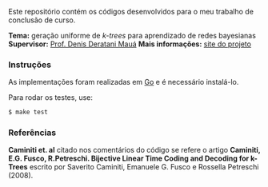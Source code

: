 Este repositório contém os códigos desenvolvidos para o meu trabalho de conclusão de curso.

**Tema:** geração uniforme de *k-trees* para aprendizado de redes bayesianas
**Supervisor:** [Prof. Denis Deratani Mauá](http://www.ime.usp.br/~ddm/)
**Mais informações:** [site do projeto](https://www.linux.ime.usp.br/~tmadeira/mac0499/)

### Instruções ###

As implementações foram realizadas em [Go](https://golang.org/) e é necessário instalá-lo.

Para rodar os testes, use:

```sh
$ make test
```

### Referências ###

**Caminiti et. al** citado nos comentários do código se refere o artigo **Caminiti, E.G. Fusco, R.Petreschi. Bijective Linear Time Coding and Decoding for k-Trees** escrito por Saverito Caminiti, Emanuele G. Fusco e Rossella Petreschi (2008).
